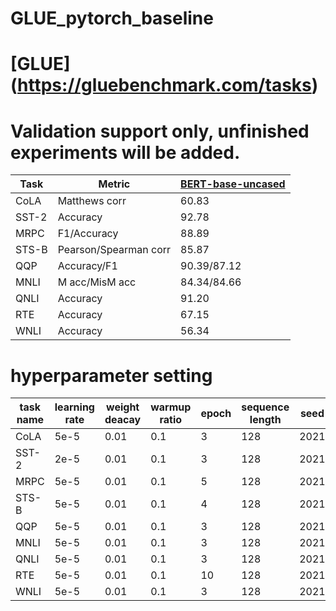# GLUE_pytorch_baseline


# [GLUE] (https://gluebenchmark.com/tasks)

# Validation support only, unfinished experiments will be added.

| Task  | Metric                       | [BERT-base-uncased](https://huggingface.co/bert-base-uncased)|
|-------|------------------------------|--------|
| CoLA  | Matthews corr                | 60.83 |
| SST-2 | Accuracy                     | 92.78 |
| MRPC  | F1/Accuracy                  | 88.89 |
| STS-B | Pearson/Spearman corr        | 85.87 |
| QQP   | Accuracy/F1                  | 90.39/87.12 |
| MNLI  | M acc/MisM acc               | 84.34/84.66 |
| QNLI  | Accuracy                     | 91.20 |
| RTE   | Accuracy                     | 67.15 |
| WNLI  | Accuracy                     | 56.34 |


# hyperparameter setting

| task name | learning rate | weight deacay | warmup ratio | epoch | sequence length | seed |
|-------|------|------|-----|---|-----|------|
| CoLA  | 5e-5 | 0.01 | 0.1 | 3 | 128 | 2021 |
| SST-2 | 2e-5 | 0.01 | 0.1 | 3 | 128 | 2021 |
| MRPC | 5e-5 | 0.01 | 0.1 | 5 | 128 | 2021 |
| STS-B | 5e-5 | 0.01 | 0.1 | 4 | 128 | 2021 |
| QQP | 5e-5 | 0.01 | 0.1 | 3 | 128 | 2021 |
| MNLI | 5e-5 | 0.01 | 0.1 | 3 | 128 | 2021 |
| QNLI | 5e-5 | 0.01 | 0.1 | 3 | 128 | 2021 |
| RTE | 5e-5 | 0.01 | 0.1 | 10 | 128 | 2021 |
| WNLI | 5e-5 | 0.01 | 0.1 | 3 | 128 | 2021 |
